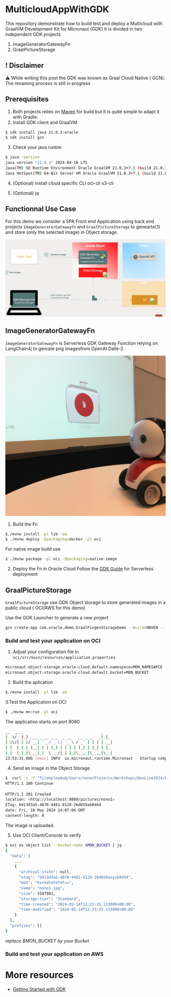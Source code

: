 # MulticloudAppWithGDK
This repository demonstrate how to build test and deploy a Multicloud  with GraalVM Development Kit for Micronaut (GDK)
It is divided in two independent GDK  projects
1. ImageGeneratorGatewayFn
2. GraalPictureStorage

## ! Disclaimer
:warning: While writing this post the GDK was known as Graal Cloud Native ( GCN). The renaming process is still in progress


## Prerequisites
1. Both projects relies on [Maven](https://maven.apache.org/) for build but it is quite simple to adapt it with Gradle.
2. Install GDK client and GraalVM 
```bash
$ sdk install java 21.0.3-oracle
$ sdk install gcn
```
3. Check your java runtim 
```bash
$ java -version
java version "21.0.3" 2024-04-16 LTS
Java(TM) SE Runtime Environment Oracle GraalVM 21.0.3+7.1 (build 21.0.3+7-LTS-jvmci-23.1-b37)
Java HotSpot(TM) 64-Bit Server VM Oracle GraalVM 21.0.3+7.1 (build 21.0.3+7-LTS-jvmci-23.1-b37, mixed mode, sharing)
```
4. (Optional) install cloud specific CLI
oci-cli
s3-cli

5. (Optional) jq



## Functionnal Use Case

For this demo we consider a SPA Front end Application using back end projects `ImageGeneratorGatewayFn` and `GraalPictureStorage` to genearte(1) and store (only the selected image) in Object storage.

![Global Architecture](./images/globalarchitecture.jpg)




## ImageGeneratorGatewayFn
`ImageGeneratorGatewayFn` is Serverless GDK Gateway Function relying on LangChain4j to genrate png imagesfrom OpenAI Dalle-2.

![Nono le petit Robot](./images/nono1.png)

1. Build the Fn
```bash
$./mvnw install -pl lib -am
$ ./mvnw deploy -Dpackaging=docker -pl oci
```
For native image build use 
```bash
$ ./mvnw package -pl oci -Dpackaging=native-image
```

2. Deploy the Fn in Oracle Cloud 
Follow the [GDK Guide](https://graal.cloud/gcn/gcn-modules/serverless/micronaut-function-oci-expert/?buildTool=gradle&lang=java) for Serverless deployment 



## GraalPictureStorage
`GraalPictureStorage` use GDK Object storage to store generated images in a public cloud ( OCI/AWS for this demo)

Use the GDK Launcher to generate a new project 
```bash
gcn create-app com.oracle.demo.GraalPixgenStorageDemo --build=MAVEN --jdk=21 --lang=JAVA --test=JUNIT --example-code=true --clouds=OCI,AWS --services=LOGGING,OBJECTSTORE,TRACING --features=graalvm
```


### Build and test your application on OCI

1. Adjust your configuration file 
in `oci/src/main/resources/application.properties`
```sh
micronaut.object-storage.oracle-cloud.default.namespace=MON_NAMESAPCE
micronaut.object-storage.oracle-cloud.default.bucket=MON_BUCKET
```

2. Build the aplication
```bash
$./mvnw install -pl lib -am
```

3.Test the Application on OCI
```sh
$ ./mvnw mn:run -pl oci
```
The application starts on port 8080
```sh
__  __ _                                  _
|  \/  (_) ___ _ __ ___  _ __   __ _ _   _| |_
| |\/| | |/ __| '__/ _ \| '_ \ / _` | | | | __|
| |  | | | (__| | | (_) | | | | (_| | |_| | |_
|_|  |_|_|\___|_|  \___/|_| |_|\__,_|\__,_|\__|
13:53:31.688 [main] INFO  io.micronaut.runtime.Micronaut - Startup completed in 1879ms. Server Running: http://localhost:8080
```

4. Send an image in the Object Storage
```sh
$  curl -i -F "fileUpload=@/Users/nono/Projects/Workshops/DevLive2024/Workbook/images/nono1.png" <http://localhost:8080/pictures/nono1>
HTTP/1.1 100 Continue

HTTP/1.1 201 Created
location: <http://localhost:8080/pictures/nono1>
ETag: b913d3a5-4870-4481-8120-26d659ab0d44
date: Fri, 10 May 2024 14:07:06 GMT
content-length: 0
```
The image is uploaded.

5. Use OCI Client/Console to verify

```sh
$ oci os object list --bucket-name $MON_BUCKET | jq .
{
  "data": [
    ...
    {
      "archival-state": null,
      "etag": "b913d3a5-4870-4481-8120-26d659axyzb0d44",
      "md5": "bv+Xdfdfdfdf==",
      "name": "nono1.jpg",
      "size": 3147981,
      "storage-tier": "Standard",
      "time-created": "2024-05-14T12:23:31.133000+00:00",
      "time-modified": "2024-05-14T12:23:31.133000+00:00"
    }
  ],
  "prefixes": []
}
```
<i>replace $MON_BUCKET by your Bucket</i>




### Build and test your application on AWS



# More resources 
* [Getting Started with GDK](https://graal.cloud/gcn/get-started/#)
